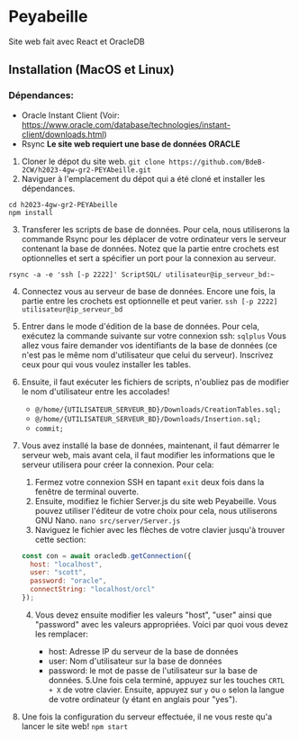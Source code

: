 # Peyabeille
Site web fait avec React et OracleDB

## Installation (MacOS et Linux)
### Dépendances:
- Oracle Instant Client (Voir: https://www.oracle.com/database/technologies/instant-client/downloads.html)
- Rsync
**Le site web requiert une base de données ORACLE**
1. Cloner le dépot du site web.
`git clone https://github.com/BdeB-2CW/h2023-4gw-gr2-PEYAbeille.git`
2. Naviguer à l'emplacement du dépot qui a été cloné et installer les dépendances.
```
cd h2023-4gw-gr2-PEYAbeille
npm install
```
3. Transferer les scripts de base de données. Pour cela, nous utiliserons la commande Rsync pour les déplacer de votre ordinateur vers le serveur contenant la base de données. Notez que la partie entre crochets est optionnelles et sert a spécifier un port pour la connexion au serveur.
```
rsync -a -e 'ssh [-p 2222]' ScriptSQL/ utilisateur@ip_serveur_bd:~
```
4. Connectez vous au serveur de base de données. Encore une fois, la partie entre les crochets est optionnelle et peut varier.
`ssh [-p 2222] utilisateur@ip_serveur_bd`
5. Entrer dans le mode d'édition de la base de données. Pour cela, exécutez la commande suivante sur votre connexion ssh:
`sqlplus`
Vous  allez vous faire demander vos identifiants de la base de données (ce n'est pas le même nom d'utilisateur que celui du serveur). Inscrivez ceux pour qui vous voulez installer les tables.
6. Ensuite, il faut exécuter les fichiers de scripts, n'oubliez pas de modifier le nom d'utilisateur entre les accolades!
    - `@/home/{UTILISATEUR_SERVEUR_BD}/Downloads/CreationTables.sql;`
    - `@/home/{UTILISATEUR_SERVEUR_BD}/Downloads/Insertion.sql;`
    - `commit;`

7. Vous avez installé la base de données, maintenant, il faut démarrer le serveur web, mais avant cela, il faut modifier les informations que le serveur utilisera pour créer la connexion.
Pour cela:
	1. Fermez votre connexion SSH en tapant `exit` deux fois dans la fenêtre de terminal ouverte.
	2. Ensuite, modifiez le fichier Server.js du site web Peyabeille. Vous pouvez utiliser l'éditeur de votre choix pour cela, nous utiliserons GNU Nano.
	`nano src/server/Server.js`
	3. Naviguez le fichier avec les flèches de votre clavier jusqu'à trouver cette section:
	```js
    const con = await oracledb.getConnection({
      host: "localhost",
      user: "scott",
      password: "oracle",
      connectString: "localhost/orcl"
    });
	```
	4. Vous devez ensuite modifier les valeurs "host", "user" ainsi que "password" avec les valeurs appropriées. Voici par quoi vous devez les remplacer:
	
		- host: Adresse IP du serveur de la base de données
		- user: Nom d'utilisateur sur la base de données
		- password: le mot de passe de l'utilisateur sur la base de données.
	5.Une fois cela terminé, appuyez sur les touches `CRTL + X` de votre clavier. Ensuite, appuyez sur `y` ou `o` selon la langue de votre ordinateur (y étant en anglais pour "yes").
8. Une fois la configuration du serveur effectuée, il ne vous reste qu'a lancer le site web!
`npm start`
